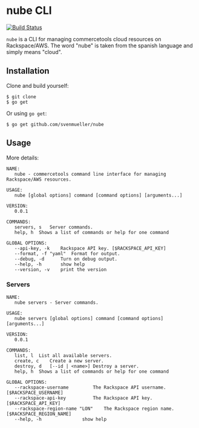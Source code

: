 # nube CLI

[![Build Status](https://travis-ci.org/svenmueller/nube.svg?branch=master)](https://travis-ci.org/svenmueller/nube)

`nube` is a CLI for managing commercetools cloud resources on Rackspace/AWS. The word "nube" is taken from the spanish language and simply means "cloud".

## Installation

Clone and build yourself:

```
$ git clone
$ go get
```

Or using `go get`:

```
$ go get github.com/svenmueller/nube
```

## Usage

More details:

```
NAME:
   nube - commercetools command line interface for managing Rackspace/AWS resources.

USAGE:
   nube [global options] command [command options] [arguments...]

VERSION:
   0.0.1

COMMANDS:
   servers, s	Server commands.
   help, h	Shows a list of commands or help for one command

GLOBAL OPTIONS:
   --api-key, -k 	Rackspace API key. [$RACKSPACE_API_KEY]
   --format, -f "yaml"	Format for output.
   --debug, -d		Turn on debug output.
   --help, -h		show help
   --version, -v	print the version
```

### Servers
```
NAME:
   nube servers - Server commands.

USAGE:
   nube servers [global options] command [command options] [arguments...]

VERSION:
   0.0.1

COMMANDS:
   list, l	List all available servers.
   create, c	Create a new server.
   destroy, d	[--id | <name>] Destroy a server.
   help, h	Shows a list of commands or help for one command

GLOBAL OPTIONS:
   --rackspace-username 		The Rackspace API username. [$RACKSPACE_USERNAME]
   --rackspace-api-key 			The Rackspace API key. [$RACKSPACE_API_KEY]
   --rackspace-region-name "LON"	The Rackspace region name. [$RACKSPACE_REGION_NAME]
   --help, -h				show help
```
